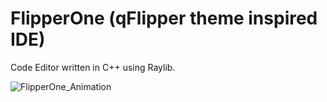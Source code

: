 # FlipperOne (qFlipper theme inspired IDE)

Code Editor written in C++ using Raylib.

![FlipperOne_Animation](https://github.com/user-attachments/assets/c7b35afc-b5c3-44f4-b832-e7a0532a7251)
